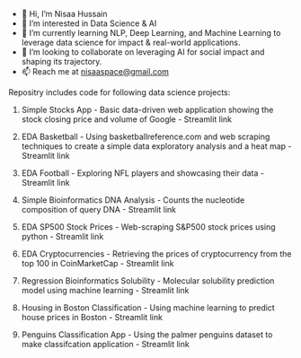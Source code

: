 - 👋 Hi, I’m Nisaa Hussain
- 👀 I’m interested in Data Science & AI
- 🌱 I’m currently learning NLP, Deep Learning, and Machine Learning to leverage data science for impact & real-world applications.
- 💞️ I’m looking to collaborate on leveraging AI for social impact and shaping its trajectory.
- 📫 Reach me at nisaaspace@gmail.com

Repositry includes code for following data science projects:

1. Simple Stocks App - Basic data-driven web application showing the stock closing price and volume of Google - Streamlit link

2. EDA Basketball - Using basketballreference.com and web scraping techniques to create a simple data exploratory analysis and a heat map - Streamlit link

3. EDA Football - Exploring NFL players and showcasing their data - Streamlit link

4. Simple Bioinformatics DNA Analysis - Counts the nucleotide composition of query DNA - Streamlit link

5. EDA SP500 Stock Prices - Web-scraping S&P500 stock prices using python - Streamlit link

6. EDA Cryptocurrencies - Retrieving the prices of cryptocurrency from the top 100 in CoinMarketCap - Streamlit link

7. Regression Bioinformatics Solubility - Molecular solubility prediction model using machine learning - Streamlit link

8. Housing in Boston Classification - Using machine learning to predict house prices in Boston - Streamlit link

9. Penguins Classification App - Using the palmer penguins dataset to make classifcation application - Streamlit link



